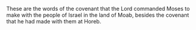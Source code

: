 These are the words of the covenant that the Lord commanded Moses to make with the people of Israel in the land of Moab, besides the covenant that he had made with them at Horeb.
